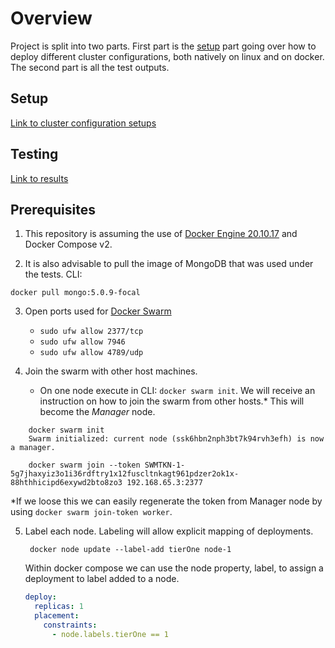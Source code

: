 # Overview

Project is split into two parts. First part is the [setup](#Setup) part going over how to deploy different cluster configurations, both natively on linux and on docker. The second part is all the test outputs.


## Setup

[Link to cluster configuration setups](https://github.com/Asim-A/scaling-wiz/tree/master/cluster-configs)

## Testing

[Link to results](https://github.com/Asim-A/scaling-wiz/tree/master/results)

## Prerequisites

1. This repository is assuming the use of [Docker Engine 20.10.17](https://docs.docker.com/engine/release-notes/#201017) and Docker Compose v2.

2. It is also advisable to pull the image of MongoDB that was used under the tests.
   CLI:

```
docker pull mongo:5.0.9-focal
```

3. Open ports used for [Docker Swarm](https://docs.docker.com/engine/swarm/swarm-tutorial/#open-protocols-and-ports-between-the-hosts)

   - `sudo ufw allow 2377/tcp`
   - `sudo ufw allow 7946`
   - `sudo ufw allow 4789/udp`

4. Join the swarm with other host machines.
   - On one node execute in CLI: `docker swarm init`. We will receive an instruction on how to join the swarm from other hosts.\* This will become the _Manager_ node.

```
    docker swarm init
    Swarm initialized: current node (ssk6hbn2nph3bt7k94rvh3efh) is now a manager.

    docker swarm join --token SWMTKN-1-5g7jhaxyiz3o1i36rdftry1x12fuscltnkagt961pdzer2ok1x-88hthhicipd6exywd2bto8zo3 192.168.65.3:2377
```

\*If we loose this we can easily regenerate the token from Manager node by using `docker swarm join-token worker`.

5. Label each node. Labeling will allow explicit mapping of deployments.

   ```
    docker node update --label-add tierOne node-1
   ```

   Within docker compose we can use the node property, label, to assign a deployment to label added to a node.

   ```yaml
   deploy:
     replicas: 1
     placement:
       constraints:
         - node.labels.tierOne == 1
   ```

